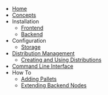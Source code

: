 * [Home](Home)
* [Concepts](Concepts)
* Installation
  * [Frontend](Frontend-Installation)
  * [Backend](Backend-Installation)
* Configuration
  * [Storage](Storage-Configuration)
* [Distribution Management](Distribution-Management)
  * [Creating and Using Distributions](creating-and-using-distributions)
* [Command Line Interface](CLI-Documentation)
* How To
  * [Adding Pallets](Adding-Pallets)
  * [Extending Backend Nodes](Extend-Backend)
